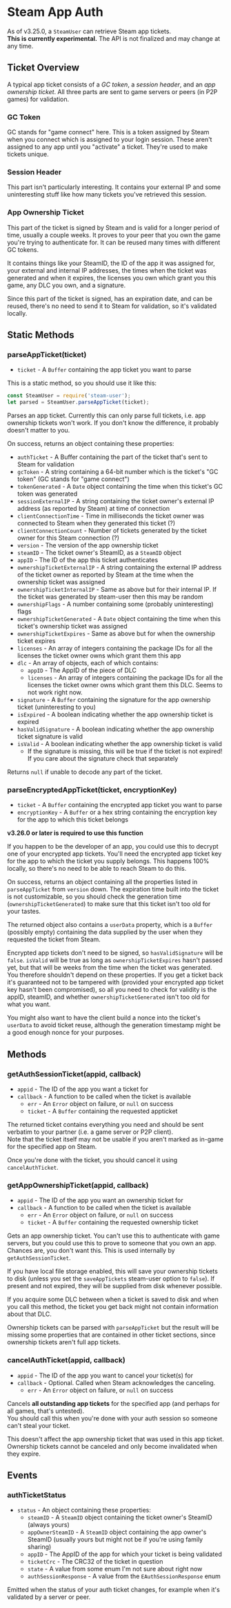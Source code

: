 # Steam App Auth

As of v3.25.0, a `SteamUser` can retrieve Steam app tickets.  
**This is currently experimental.** The API is not finalized and may change at any time.

## Ticket Overview

A typical app ticket consists of a *GC token*, a *session header*, and an *app ownership ticket*.
All three parts are sent to game servers or peers (in P2P games) for validation.

### GC Token

GC stands for "game connect" here. This is a token assigned by Steam when you connect which is assigned to your login
session. These aren't assigned to any app until you "activate" a ticket. They're used to make tickets unique.

### Session Header

This part isn't particularly interesting. It contains your external IP and some uninteresting stuff like how many tickets
you've retrieved this session.

### App Ownership Ticket

This part of the ticket is signed by Steam and is valid for a longer period of time, usually a couple weeks. It proves
to your peer that you own the game you're trying to authenticate for. It can be reused many times with different GC tokens.

It contains things like your SteamID, the ID of the app it was assigned for, your external and internal IP addresses,
the times when the ticket was generated and when it expires, the licenses you own which grant you this game, any DLC you
own, and a signature.

Since this part of the ticket is signed, has an expiration date, and can be reused, there's no need to send it to Steam
for validation, so it's validated locally. 

## Static Methods

### parseAppTicket(ticket)
- `ticket` - A `Buffer` containing the app ticket you want to parse

This is a static method, so you should use it like this:

```js
const SteamUser = require('steam-user');
let parsed = SteamUser.parseAppTicket(ticket);
```

Parses an app ticket. Currently this can only parse full tickets, i.e. app ownership tickets won't work.
If you don't know the difference, it probably doesn't matter to you.

On success, returns an object containing these properties:
- `authTicket` - A Buffer containing the part of the ticket that's sent to Steam for validation
- `gcToken` - A string containing a 64-bit number which is the ticket's "GC token" (GC stands for "game connect")
- `tokenGenerated` - A `Date` object containing the time when this ticket's GC token was generated
- `sessionExternalIP` - A string containing the ticket owner's external IP address (as reported by Steam) at time of connection
- `clientConnectionTime` - Time in milliseconds the ticket owner was connected to Steam when they generated this ticket (?)
- `clientConnectionCount` - Number of tickets generated by the ticket owner for this Steam connection (?)
- `version` - The version of the app ownership ticket
- `steamID` - The ticket owner's SteamID, as a `SteamID` object
- `appID` - The ID of the app this ticket authenticates
- `ownershipTicketExternalIP` - A string containing the external IP address of the ticket owner as reported by Steam at the time when the ownership ticket was assigned
- `ownershipTicketInternalIP` - Same as above but for their internal IP. If the ticket was generated by steam-user then this may be random
- `ownershipFlags` - A number containing some (probably uninteresting) flags
- `ownershipTicketGenerated` - A `Date` object containing the time when this ticket's ownership ticket was assigned
- `ownershipTicketExpires` - Same as above but for when the ownership ticket expires
- `licenses` - An array of integers containing the package IDs for all the licenses the ticket owner owns which grant them this app
- `dlc` - An array of objects, each of which contains:
	- `appID` - The AppID of the piece of DLC
	- `licenses` - An array of integers containing the package IDs for all the licenses the ticket owner owns which grant them this DLC. Seems to not work right now.
- `signature` - A `Buffer` containing the signature for the app ownership ticket (uninteresting to you)
- `isExpired` - A boolean indicating whether the app ownership ticket is expired
- `hasValidSignature` - A boolean indicating whether the app ownership ticket signature is valid
- `isValid` - A boolean indicating whether the app ownership ticket is valid
	- If the signature is missing, this will be true if the ticket is not expired! If you care about the signature check that separately

Returns `null` if unable to decode any part of the ticket.

### parseEncryptedAppTicket(ticket, encryptionKey)
- `ticket` - A `Buffer` containing the encrypted app ticket you want to parse
- `encryptionKey` - A `Buffer` or a hex string containing the encryption key for the app to which this ticket belongs

**v3.26.0 or later is required to use this function**

If you happen to be the developer of an app, you could use this to decrypt one of your encrypted app tickets. You'll
need the encrypted app ticket key for the app to which the ticket you supply belongs. This happens 100% locally, so
there's no need to be able to reach Steam to do this.

On success, returns an object containing all the properties listed in `parseAppTicket` from `version` down.
The expiration time built into the ticket is not customizable, so you should check the generation time (`ownershipTicketGenerated`)
to make sure that this ticket isn't too old for your tastes.

The returned object also contains a `userData` property, which is a `Buffer` (possibly empty) containing the data
supplied by the user when they requested the ticket from Steam.

Encrypted app tickets don't need to be signed, so `hasValidSignature` will be `false`. `isValid` will be true as long
as `ownershipTicketExpires` hasn't passed yet, but that will be weeks from the time when the ticket was generated.
You therefore shouldn't depend on these properties. If you get a ticket back it's guaranteed not to be tampered with
(provided your encrypted app ticket key hasn't been compromised), so all you need to check for validity is the appID,
steamID, and whether `ownershipTicketGenerated` isn't too old for what you want.

You might also want to have the client build a nonce into the ticket's `userData` to avoid ticket reuse, although
the generation timestamp might be a good enough nonce for your purposes.

## Methods

### getAuthSessionTicket(appid, callback)
- `appid` - The ID of the app you want a ticket for
- `callback` - A function to be called when the ticket is available
	- `err` - An `Error` object on failure, or `null` on success
	- `ticket` - A `Buffer` containing the requested appticket
	
The returned ticket contains everything you need and should be sent verbatim to your partner (i.e. a game server or P2P client).  
Note that the ticket itself may not be usable if you aren't marked as in-game for the specified app on Steam.

Once you're done with the ticket, you should cancel it using `cancelAuthTicket`.

### getAppOwnershipTicket(appid, callback)
- `appid` - The ID of the app you want an ownership ticket for
- `callback` - A function to be called when the ticket is available
	- `err` - An `Error` object on failure, or `null` on success
	- `ticket` - A `Buffer` containing the requested ownership ticket

Gets an app ownership ticket. You can't use this to authenticate with game servers, but you could use this to prove to
someone that you own an app. Chances are, you don't want this. This is used internally by `getAuthSessionTicket`.

If you have local file storage enabled, this will save your ownership tickets to disk (unless you set the `saveAppTickets`
steam-user option to `false`). If present and not expired, they will be supplied from disk whenever possible.

If you acquire some DLC between when a ticket is saved to disk and when you call this method, the ticket you get back
might not contain information about that DLC.

Ownership tickets can be parsed with `parseAppTicket` but the result will be missing some properties that are contained
in other ticket sections, since ownership tickets aren't full app tickets.

### cancelAuthTicket(appid, callback)
- `appid` - The ID of the app you want to cancel your ticket(s) for
- `callback` - Optional. Called when Steam acknowledges the canceling.
	- `err` - An `Error` object on failure, or `null` on success

Cancels **all outstanding app tickets** for the specified app (and perhaps for all games, that's untested).  
You should call this when you're done with your auth session so someone can't steal your ticket.

This doesn't affect the app ownership ticket that was used in this app ticket. Ownership tickets cannot be canceled and
only become invalidated when they expire.

## Events

### authTicketStatus
- `status` - An object containing these properties:
	- `steamID` - A `SteamID` object containing the ticket owner's SteamID (always yours)
	- `appOwnerSteamID` - A `SteamID` object containing the app owner's SteamID (usually yours but might not be if you're using family sharing)
	- `appID` - The AppID of the app for which your ticket is being validated
	- `ticketCrc` - The CRC32 of the ticket in question
	- `state` - A value from some enum I'm not sure about right now
	- `authSessionResponse` - A value from the `EAuthSessionResponse` enum

Emitted when the status of your auth ticket changes, for example when it's validated by a server or peer.
